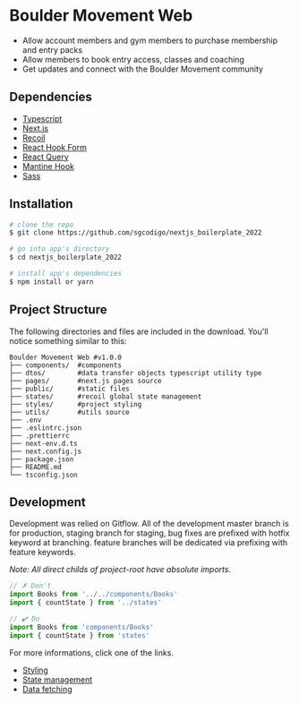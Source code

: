 # Boulder Movement Web

- Allow account members and gym members to purchase membership and entry packs
- Allow members to book entry access, classes and coaching
- Get updates and connect with the Boulder Movement community

## Dependencies

- [Typescript](https://www.typescriptlang.org/)
- [Next.js](https://nextjs.org/)
- [Recoil](https://recoiljs.org/)
- [React Hook Form](https://react-hook-form.com/)
- [React Query](https://react-query.tanstack.com/)
- [Mantine Hook](https://mantine.dev/)
- [Sass](https://sass-lang.com/)

## Installation

```bash
# clone the repo
$ git clone https://github.com/sgcodigo/nextjs_boilerplate_2022

# go into app's directory
$ cd nextjs_boilerplate_2022

# install app's dependencies
$ npm install or yarn
```

## Project Structure

The following directories and files are included in the download. You'll notice something similar to this:

```
Boulder Movement Web #v1.0.0
├── components/  #components
├── dtos/        #data transfer objects typescript utility type
├── pages/       #next.js pages source
├── public/      #static files
├── states/      #recoil global state management
├── styles/      #project styling
├── utils/       #utils source
├── .env
├── .eslintrc.json
├── .prettierrc
├── next-env.d.ts
├── next.config.js
├── package.json
├── README.md
└── tsconfig.json
```

## Development

Development was relied on Gitflow. All of the development master branch is for production, staging branch for staging, bug fixes are prefixed with hotfix keyword at branching. feature branches will be dedicated via prefixing with feature keywords.

_Note: All direct childs of project-root have absolute imports._

```js
// ✗ Don't
import Books from '../../components/Books'
import { countState } from '../states'

// ✔️ Do
import Books from 'components/Books'
import { countState } from 'states'
```

For more informations, click one of the links.

- [Styling](./docs/style.md)
- [State management](./docs/state.md)
- [Data fetching](./docs/fetch.md)

